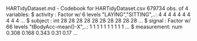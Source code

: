 HARTidyDataset.md - Codebook for HARTidyDataset.csv
679734 obs. of  4 variables:
 $ activity   : Factor w/ 6 levels "LAYING","SITTING",..: 4 4 4 4 4 4 4 4 4 4 ...
 $ subject    : int  28 28 28 28 28 28 28 28 28 28 ...
 $ signal     : Factor w/ 66 levels "tBodyAcc-mean()-X",..: 1 1 1 1 1 1 1 1 1 1 ...
 $ measurement: num  0.308 0.168 0.343 0.31 0.17 ...